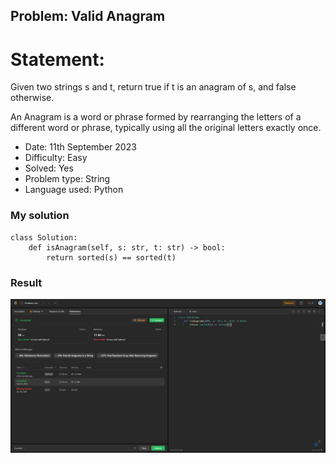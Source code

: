 ## Problem: Valid Anagram

# Statement:

<p>
Given two strings s and t, return true if t is an anagram of s, and false otherwise.

An Anagram is a word or phrase formed by rearranging the letters of a different word or phrase, typically using all the original letters exactly once.

</p>

- Date: 11th September 2023
- Difficulty: Easy
- Solved: Yes
- Problem type: String
- Language used: Python

### My solution

```
class Solution:
    def isAnagram(self, s: str, t: str) -> bool:
        return sorted(s) == sorted(t)
```

### Result

<img src="../images/problem242.jpg">
